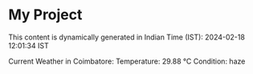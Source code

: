 # My Project

This content is dynamically generated in Indian Time (IST): 2024-02-18 12:01:34 IST


Current Weather in Coimbatore:
Temperature: 29.88 °C
Condition: haze
